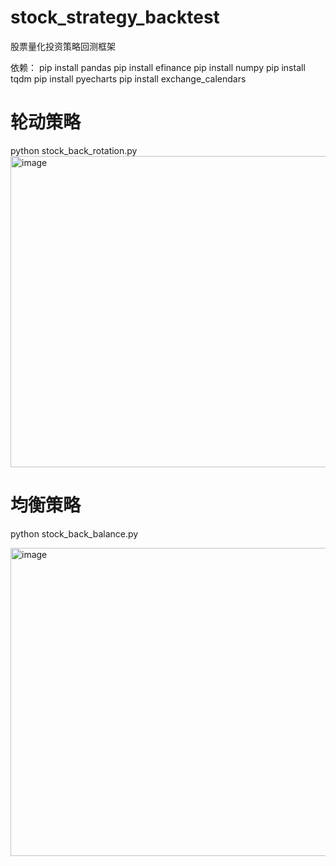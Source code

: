 # stock_strategy_backtest
股票量化投资策略回测框架

依赖：
pip install pandas
pip install efinance
pip install numpy
pip install tqdm
pip install pyecharts
pip install exchange_calendars

# 轮动策略 
python stock_back_rotation.py
<img width="959" height="498" alt="image" src="https://github.com/user-attachments/assets/3d456c1d-5aaa-450a-998a-c37e7b8ba2a7" />


# 均衡策略
python stock_back_balance.py

<img width="921" height="493" alt="image" src="https://github.com/user-attachments/assets/b09f0c57-3a40-4620-8733-333dbd7c0db2" />

